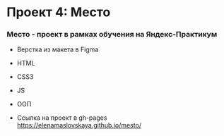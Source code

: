 # Проект 4: Место

### Место - проект в рамках обучения на Яндекс-Практикум

* Верстка из макета в Figma
* HTML
* CSS3
* JS
* ООП


* Ссылка на проект в gh-pages https://elenamaslovskaya.github.io/mesto/
